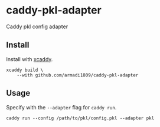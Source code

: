 # caddy-pkl-adapter

Caddy pkl config adapter

## Install

Install with [xcaddy](https://github.com/caddyserver/xcaddy).

```
xcaddy build \
    --with github.com/armadi1809/caddy-pkl-adapter
```

## Usage

Specify with the `--adapter` flag for `caddy run`.

```
caddy run --config /path/to/pkl/config.pkl --adapter pkl
```
